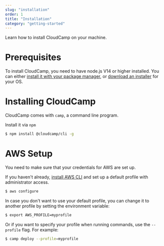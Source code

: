 ```yaml
---
slug: "installation"
order: 1
title: "Installation"
category: "getting-started"
---
```


Learn how to install CloudCamp on your machine.

# Prerequisites

To install CloudCamp, you need to have node.js V14 or higher installed. You can
either [install it with your package
manager](https://nodejs.org/en/download/package-manager/), or [download an
installer](https://nodejs.org/en/download/) for your OS.

# Installing CloudCamp

CloudCamp comes with `camp`, a command line program.

Install it via `npm`

```bash
$ npm install @cloudcamp/cli -g
```

# AWS Setup

You need to make sure that your credentials for AWS are set up.

If you haven't already, [install AWS
CLI](https://docs.aws.amazon.com/cli/latest/userguide/install-cliv2.html) and
set up a default profile with administrator access.

```bash
$ aws configure
```

In case you don't want to use your default profile, you can change it to another
profile by setting the environment variable:

```bash
$ export AWS_PROFILE=myprofile
```

Or if you want to specify your profile when running commands, use the
`--profile` flag. For example:

```bash
$ camp deploy --profile=myprofile
```
